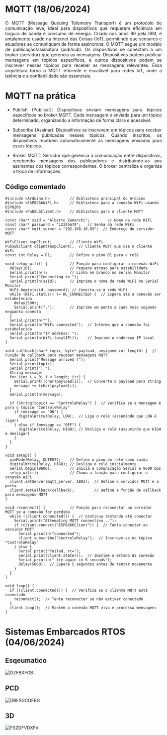 # MQTT (18/06/2024)

<p align="justify">
O MQTT (Message Queuing Telemetry Transport) é um protocolo de comunicação leve, ideal para dispositivos que requerem eficiência em largura de banda e consumo de energia. Criado nos anos 90 pela IBM, é amplamente usado na Internet das Coisas (IoT), permitindo que sensores e atuadores se comuniquem de forma assíncrona. O MQTT segue um modelo de publicação/assinatura (pub/sub). Os dispositivos se conectam a um broker (servidor) que gerencia as mensagens. Dispositivos podem publicar mensagens em tópicos específicos, e outros dispositivos podem se inscrever nesses tópicos para receber as mensagens relevantes. Essa arquitetura torna o MQTT eficiente e escalável para redes IoT, onde a latência e a confiabilidade são essenciais.
</p>

# MQTT na prática

* <p align="justify"> Publish (Publicar): Dispositivos enviam mensagens para tópicos específicos no broker MQTT. Cada mensagem é enviada para um tópico determinado, organizando a informação de forma clara e acessível. </p>
* <p align="justify"> Subscribe (Assinar): Dispositivos se inscrevem em tópicos para receber mensagens publicadas nesses tópicos. Quando inscritos, os dispositivos recebem automaticamente as mensagens enviadas para esses tópicos.  </p>
* <p align="justify"> Broker MQTT: Servidor que gerencia a comunicação entre dispositivos, recebendo mensagens dos publicadores e distribuindo-as aos assinantes dos tópicos correspondentes. O broker centraliza e organiza a troca de informações. </p>
</p>

## Código comentado

    #include <Arduino.h>         // Biblioteca principal do Arduino
    #include <ESP8266WiFi.h>     // Biblioteca para a conexão WiFi usando ESP8266
    #include <PubSubClient.h>    // Biblioteca para o cliente MQTT
    
    const char* ssid = "Alberto_Zamarchi";        // Nome da rede WiFi
    const char* password = "12345678";   // Senha da rede WiFi
    const char* mqtt_server = "192.168.10.85";  // Endereço do servidor MQTT
    
    WiFiClient espClient;        // Cliente WiFi
    PubSubClient client(espClient);  // Cliente MQTT que usa o cliente WiFi
    const int Relay = D1;        // Define o pino D1 para o relé
    
    void setup_wifi() {          // Função para configurar a conexão WiFi
      delay(10);                 // Pequeno atraso para estabilidade
      Serial.println();          // Linha em branco no Serial Monitor
      Serial.print("Connecting to ");
      Serial.println(ssid);      // Imprime o nome da rede WiFi no Serial Monitor
      WiFi.begin(ssid, password); // Conecta-se à rede WiFi
      while (WiFi.status() != WL_CONNECTED) {  // Espera até a conexão ser estabelecida
        delay(500);
        Serial.print(".");       // Imprime um ponto a cada meio segundo enquanto conecta
      }
      Serial.println("");
      Serial.println("WiFi connected");  // Informa que a conexão foi estabelecida
      Serial.println("IP address: ");
      Serial.println(WiFi.localIP());    // Imprime o endereço IP local
    }
    
    void callback(char* topic, byte* payload, unsigned int length) {  // Função de callback para receber mensagens MQTT
      Serial.print("Message arrived [");
      Serial.print(topic);
      Serial.print("] ");
      String message;
      for (int i = 0; i < length; i++) { 
        Serial.print((char)payload[i]);  // Converte o payload para string
        message += (char)payload[i];
      }
      Serial.println(message);
    
      if (String(topic) == "ControleRelay") {  // Verifica se a mensagem é para o tópico "ControleRelay"
        if (message == "ON") {
          digitalWrite(Relay, LOW);  // Liga o relé (assumindo que LOW é ligar)
        } else if (message == "OFF") {
          digitalWrite(Relay, HIGH); // Desliga o relé (assumindo que HIGH é desligar)
        }
      }
    }
    
    void setup() {
      pinMode(Relay, OUTPUT);    // Define o pino do relé como saída
      digitalWrite(Relay, HIGH); // Desliga o relé inicialmente
      Serial.begin(9600);        // Inicia a comunicação Serial a 9600 bps
      setup_wifi();              // Chama a função para configurar a conexão WiFi
      client.setServer(mqtt_server, 1883);  // Define o servidor MQTT e a porta
      client.setCallback(callback);         // Define a função de callback para mensagens MQTT
    }
    
    void reconnect() {           // Função para reconectar ao servidor MQTT se a conexão for perdida
      while (!client.connected()) {  // Continua tentando até conectar
        Serial.print("Attempting MQTT connection...");
        if (client.connect("ESP8266Client")) {  // Tenta conectar ao servidor MQTT
          Serial.println("connected");
          client.subscribe("ControleRelay");  // Inscreve-se no tópico "ControleRelay"
        } else {
          Serial.print("failed, rc=");
          Serial.print(client.state());  // Imprime o estado da conexão
          Serial.println(" try again in 5 seconds");
          delay(5000);  // Espera 5 segundos antes de tentar novamente
        }
      }
    }
    
    void loop() {
      if (!client.connected()) {  // Verifica se o cliente MQTT está conectado
        reconnect();  // Tenta reconectar se não estiver conectado
      }
      client.loop();  // Mantém a conexão MQTT viva e processa mensagens
    }


# Sistemas Embarcados RTOS (04/06/2024)

## Esqeumatico
![DZFBXFGB](https://github.com/AlbertoZamarchi/SISTEMAS_EMBARCADOS_RTOS/assets/107437069/563a9ae5-7a2a-4acc-b2cc-9e2a8f44f8ab)

## PCD
![DBFXGCGFBG](https://github.com/AlbertoZamarchi/SISTEMAS_EMBARCADOS_RTOS/assets/107437069/34f790a7-ac1b-4aa4-aa6d-9e28ebfe8160)

## 3D
![FSZDFVDXFV](https://github.com/AlbertoZamarchi/SISTEMAS_EMBARCADOS_RTOS/assets/107437069/ada41ec4-bba3-40dc-bd2c-bab7b576fc29)
